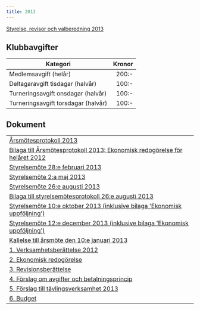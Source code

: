 ```yaml
---
title: 2013
---
```

[Styrelse, revisor och valberedning 2013](seniorstyrelse_2013.pdf)

## Klubbavgifter

|Kategori|Kronor|
|-|-:|
|Medlemsavgift (helår)|200:-|
|Deltagaravgift tisdagar (halvår)|100:-|
|Turneringsavgift onsdagar (halvår)|100:-|
|Turneringsavgift torsdagar (halvår)|100:-|

## Dokument

||
|-|
|[Årsmötesprotokoll 2013](arsmote_2013.pdf)|
|[Bilaga till Årsmötesprotokoll 2013: Ekonomisk redogörelse för helåret 2012](ekonomi_SrS_2012-12-31.pdf)|
|[Styrelsemöte 28:e februari 2013](Protokoll_SrS_nr2_2013.pdf)|
|[Styrelsemöte 2:a maj 2013](Protokoll_SrS_nr3_2013.pdf)|
|[Styrelsemöte 26:e augusti 2013](Protokoll_4_2013.pdf)|
|[Bilaga till styrelsemötesprotokoll 26:e augusti 2013](Ekonomisk_prognos.pdf)|
|[Styrelsemöte 10:e oktober 2013 (inklusive bilaga 'Ekonomisk uppföljning')](Protokoll_5_2013.pdf)|
|[Styrelsemöte 12:e december 2013 (inklusive bilaga 'Ekonomisk uppföljning')](Protokoll_6_2013.pdf)|
|[Kallelse till årsmöte den 10:e januari 2013](Kallelse_arsmote_2013_SrS.pdf)|
|[1. Verksamhetsberättelse 2012](Verksamhetsberattelse_SrS_2012.pdf)|
|[2. Ekonomisk redogörelse](Ekonomi_2012.pdf)|
|[3. Revisionsberättelse](Revision_2012.pdf)|
|[4. Förslag om avgifter och betalningsprincip](Avgifter_Betalningsprinciper.pdf)|
|[5. Förslag till tävlingsverksamhet 2013](tavlingsverksamhet_2013.pdf)|
|[6. Budget](Budget_SrS_2013.pdf)|
